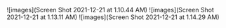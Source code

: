 ![images](Screen Shot 2021-12-21 at 1.10.44 AM)
![images](Screen Shot 2021-12-21 at 1.13.11 AM)
![images](Screen Shot 2021-12-21 at 1.14.29 AM) 